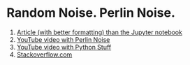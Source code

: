 # Random Noise. Perlin Noise.

1. [Article (with better formatting) than the Jupyter notebook](https://www.vitoshacademy.com/noise-random-noise-perlin-noise-with-jupyter-notebook/)
2. [YouTube video with Perlin Noise](https://youtu.be/5ojp-KPDsLk)
3. [YouTube video with Python Stuff](https://www.youtube.com/playlist?list=PLHvb-qAb0DaEgW57urUnKr1Z7uy8a3YLS)
4. [Stackoverflow.com](StackOverflow.com)
